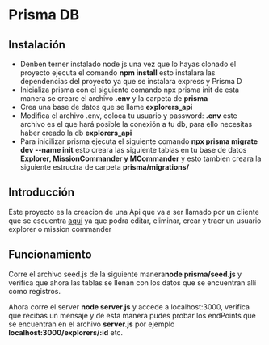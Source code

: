 # Prisma DB

##  Instalación
- Denben terner instalado node js una vez que lo hayas clonado el proyecto ejecuta el comando **npm install** esto instalara las dependencias del proyecto ya que se instalara express y Prisma D
- Inicializa prisma con el siguiente comando npx prisma init de esta manera se creare el archivo **.env** y la carpeta de **prisma**
- Crea una base de datos que se llame **explorers_api**
- Modifica el archivo .env, coloca tu usuario y password:
**.env** este archivo es el que hará posible la conexión a tu db, para ello necesitas haber creado la db **explorers_api**
- Para inicilizar prisma ejecuta el siguiente comando **npx prisma migrate dev --name init** esto creara las siguiente tablas en tu base de datos **Explorer, MissionCommander y MCommander** y esto tambien creara  la siguiente estructra de carpeta **prisma/migrations/**
## Introducción 
Este proyecto es la creacion de una Api que va a ser llamado por un cliente que se escuentra [aquí](https://github.com/CesarMezaB/client-launchx "aquí") ya que podra editar, eliminar, crear y traer un usuario explorer o mission commander
## Funcionamiento
Corre el archivo seed.js de la siguiente manera**node prisma/seed.js** y verifica que ahora las tablas se llenan con los datos que se encuentran allí como registros.

 Ahora corre el server **node server.js** y accede a localhost:3000, verifica que recibas un mensaje y de esta manera pudes probar los endPoints que se encuentran en el archivo **server.js** por ejemplo **localhost:3000/explorers/:id** etc.
